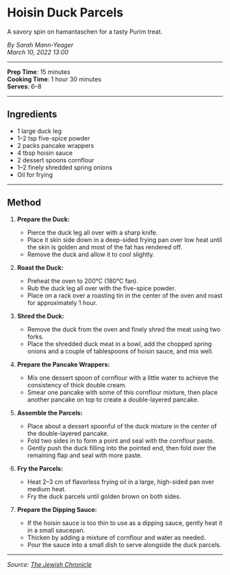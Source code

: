 # Hoisin Duck Parcels

A savory spin on hamantaschen for a tasty Purim treat.

*By Sarah Mann-Yeager*  
*March 10, 2022 13:00*

---

**Prep Time**: 15 minutes  
**Cooking Time**: 1 hour 30 minutes  
**Serves**: 6–8

---

## Ingredients

- 1 large duck leg
- 1–2 tsp five-spice powder
- 2 packs pancake wrappers
- 4 tbsp hoisin sauce
- 2 dessert spoons cornflour
- 1–2 finely shredded spring onions
- Oil for frying

---

## Method

1. **Prepare the Duck:**
   - Pierce the duck leg all over with a sharp knife.
   - Place it skin side down in a deep-sided frying pan over low heat until the skin is golden and most of the fat has rendered off.
   - Remove the duck and allow it to cool slightly.

2. **Roast the Duck:**
   - Preheat the oven to 200°C (180°C fan).
   - Rub the duck leg all over with the five-spice powder.
   - Place on a rack over a roasting tin in the center of the oven and roast for approximately 1 hour.

3. **Shred the Duck:**
   - Remove the duck from the oven and finely shred the meat using two forks.
   - Place the shredded duck meat in a bowl, add the chopped spring onions and a couple of tablespoons of hoisin sauce, and mix well.

4. **Prepare the Pancake Wrappers:**
   - Mix one dessert spoon of cornflour with a little water to achieve the consistency of thick double cream.
   - Smear one pancake with some of this cornflour mixture, then place another pancake on top to create a double-layered pancake.

5. **Assemble the Parcels:**
   - Place about a dessert spoonful of the duck mixture in the center of the double-layered pancake.
   - Fold two sides in to form a point and seal with the cornflour paste.
   - Gently push the duck filling into the pointed end, then fold over the remaining flap and seal with more paste.

6. **Fry the Parcels:**
   - Heat 2–3 cm of flavorless frying oil in a large, high-sided pan over medium heat.
   - Fry the duck parcels until golden brown on both sides.

7. **Prepare the Dipping Sauce:**
   - If the hoisin sauce is too thin to use as a dipping sauce, gently heat it in a small saucepan.
   - Thicken by adding a mixture of cornflour and water as needed.
   - Pour the sauce into a small dish to serve alongside the duck parcels.

---

*Source: [The Jewish Chronicle](https://www.thejc.com/lets-eat/recipe/recipe-hoisin-duck-parcels-lvf6frnu)*